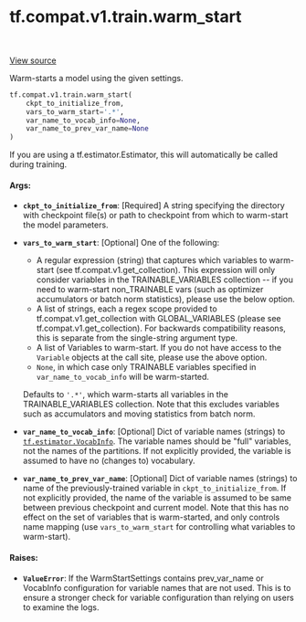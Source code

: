 <div itemscope itemtype="http://developers.google.com/ReferenceObject">
<meta itemprop="name" content="tf.compat.v1.train.warm_start" />
<meta itemprop="path" content="Stable" />
</div>

# tf.compat.v1.train.warm_start

<!-- Insert buttons and diff -->

<table class="tfo-notebook-buttons tfo-api" align="left">
</table>

<a target="_blank" href="/code/stable/tensorflow/python/training/warm_starting_util.py">View source</a>



Warm-starts a model using the given settings.

``` python
tf.compat.v1.train.warm_start(
    ckpt_to_initialize_from,
    vars_to_warm_start='.*',
    var_name_to_vocab_info=None,
    var_name_to_prev_var_name=None
)
```



<!-- Placeholder for "Used in" -->

If you are using a tf.estimator.Estimator, this will automatically be called
during training.

#### Args:


* <b>`ckpt_to_initialize_from`</b>: [Required] A string specifying the directory with
  checkpoint file(s) or path to checkpoint from which to warm-start the
  model parameters.
* <b>`vars_to_warm_start`</b>: [Optional] One of the following:

  - A regular expression (string) that captures which variables to
    warm-start (see tf.compat.v1.get_collection).  This expression will only
    consider variables in the TRAINABLE_VARIABLES collection -- if you need
    to warm-start non_TRAINABLE vars (such as optimizer accumulators or
    batch norm statistics), please use the below option.
  - A list of strings, each a regex scope provided to
    tf.compat.v1.get_collection with GLOBAL_VARIABLES (please see
    tf.compat.v1.get_collection).  For backwards compatibility reasons,
    this is separate from the single-string argument type.
  - A list of Variables to warm-start.  If you do not have access to the
    `Variable` objects at the call site, please use the above option.
  - `None`, in which case only TRAINABLE variables specified in
    `var_name_to_vocab_info` will be warm-started.

  Defaults to `'.*'`, which warm-starts all variables in the
  TRAINABLE_VARIABLES collection.  Note that this excludes variables such
  as accumulators and moving statistics from batch norm.
* <b>`var_name_to_vocab_info`</b>: [Optional] Dict of variable names (strings) to
  <a href="../../../../tf/estimator/VocabInfo.md"><code>tf.estimator.VocabInfo</code></a>. The variable names should be "full" variables,
  not the names of the partitions.  If not explicitly provided, the variable
  is assumed to have no (changes to) vocabulary.
* <b>`var_name_to_prev_var_name`</b>: [Optional] Dict of variable names (strings) to
  name of the previously-trained variable in `ckpt_to_initialize_from`. If
  not explicitly provided, the name of the variable is assumed to be same
  between previous checkpoint and current model.  Note that this has no
  effect on the set of variables that is warm-started, and only controls
  name mapping (use `vars_to_warm_start` for controlling what variables to
  warm-start).


#### Raises:


* <b>`ValueError`</b>: If the WarmStartSettings contains prev_var_name or VocabInfo
  configuration for variable names that are not used.  This is to ensure
  a stronger check for variable configuration than relying on users to
  examine the logs.

